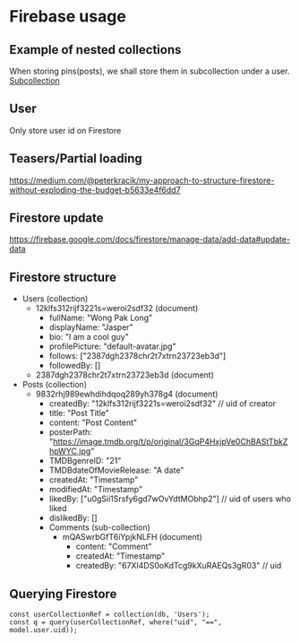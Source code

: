 # Firebase usage

## Example of nested collections
When storing pins(posts), we shall store them in subcollection under a user.
[Subcollection](https://firebase.google.com/docs/firestore/data-model#subcollections)

## User
Only store user id on Firestore

## Teasers/Partial loading
https://medium.com/@peterkracik/my-approach-to-structure-firestore-without-exploding-the-budget-b5633e4f6dd7

## Firestore update
https://firebase.google.com/docs/firestore/manage-data/add-data#update-data

## Firestore structure
- Users (collection)
    - 12klfs312rijf3221s=weroi2sdf32 (document)
      - fullName: "Wong Pak Long"
      - displayName: "Jasper"
      - bio: "I am a cool guy"
      - profilePicture: "default-avatar.jpg"
      - follows: ["2387dgh2378chr2t7xtrn23723eb3d"]
      - followedBy: []
    - 2387dgh2378chr2t7xtrn23723eb3d (document)
- Posts (collection)
    - 9832rhj989ewhdihdqoq289yh378g4 (document)
        - createdBy: "12klfs312rijf3221s=weroi2sdf32" // uid of creator
        - title: "Post Title"
        - content: "Post Content"
        - posterPath: "https://image.tmdb.org/t/p/original/3GqP4HxjpVe0ChBAStTbkZhpWYC.jpg"
        - TMDBgenreID: "21"
        - TMDBdateOfMovieRelease: "A date"
        - createdAt: "Timestamp"
        - modifiedAt: "Timestamp"
        - likedBy: ["u0gSii1Srsfy6gd7wOvYdtMObhp2"] // uid of users who liked
        - dislikedBy: []
        - Comments (sub-collection)
          - mQASwrbGfT6iYpjkNLFH (document)
            - content: "Comment"
            - createdAt: "Timestamp"
            - createdBy: "67XI4DS0oKdTcg9kXuRAEQs3gR03" // uid

## Querying Firestore
```
const userCollectionRef = collection(db, 'Users');
const q = query(userCollectionRef, where("uid", "==", model.user.uid));
```
